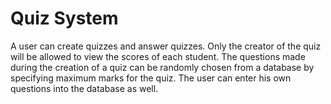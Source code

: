 # Quiz System

A user can create quizzes and answer quizzes.
Only the creator of the quiz will be allowed to view the scores of each student.
The questions made during the creation of a quiz can be randomly chosen from a
database by specifying maximum marks for the quiz. The user can enter his own
questions into the database as well.